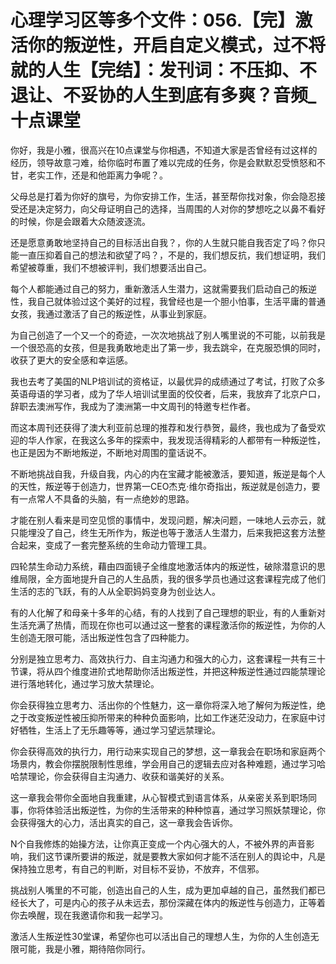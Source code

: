 # 心理学习区等多个文件：056.【完】激活你的叛逆性，开启自定义模式，过不将就的人生【完结】：发刊词：不压抑、不退让、不妥协的人生到底有多爽？音频_十点课堂

你好，我是小雅，很高兴在10点课堂与你相遇，不知道大家是否曾经有过这样的经历，领导故意刁难，给你临时布置了难以完成的任务，你是会默默忍受愤怒和不甘，老实工作，还是和他距离力争呢？。

父母总是打着为你好的旗号，为你安排工作，生活，甚至帮你找对象，你会隐忍接受还是决定努力，向父母证明自己的选择，当周围的人对你的梦想吃之以鼻不看好的时候，你是会跟着大众随波逐流。

还是愿意勇敢地坚持自己的目标活出自我？，你的人生就只能自我否定了吗？你只能一直压抑着自己的想法和欲望了吗？，不是的，我们想反抗，我们想证明，我们希望被尊重，我们不想被评判，我们想要活出自己。

每个人都能通过自己的努力，重新激活人生潜力，这就需要我们启动自己的叛逆性，我自己就体验过这个美好的过程，我曾经也是一个胆小怕事，生活平庸的普通女孩，我通过激活了自己的叛逆性，从事业到家庭。

为自己创造了一个又一个的奇迹，一次次地挑战了别人嘴里说的不可能，以前我是一个很恐高的女孩，但是我勇敢地走出了第一步，我去跳伞，在克服恐惧的同时，收获了更大的安全感和幸运感。

我也去考了美国的NLP培训试的资格证，以最优异的成绩通过了考试，打败了众多英语母语的学习者，成为了华人培训试里面的佼佼者，后来，我放弃了北京户口，辞职去澳洲写作，我成为了澳洲第一中文周刊的特邀专栏作者。

而这本周刊还获得了澳大利亚前总理的推荐和发行恭贺，最终，我也成为了备受欢迎的华人作家，在我这么多年的探索中，我发现活得精彩的人都带有一种叛逆性，也正是因为不断地叛逆，不断地对周围的童话说不。

不断地挑战自我，升级自我，内心的内在宝藏才能被激活，要知道，叛逆是每个人的天性，叛逆等于创造力，世界第一CEO杰克·维尔奇指出，叛逆就是创造力，要有一点常人不具备的头脑，有一点绝妙的思路。

才能在别人看来是司空见惯的事情中，发现问题，解决问题，一味地人云亦云，就只能埋没了自己，终生无所作为，叛逆也等于激活人生潜力，后来我把这套方法整合起来，变成了一套完整系统的生命动力管理工具。

四轮禁生命动力系统，藉由四面镜子全维度地激活体内的叛逆性，破除潜意识的思维局限，全方面地提升自己的人生品质，我的很多学员也通过这套课程完成了他们生活的志的飞跃，有的人从全职妈妈变身为创业达人。

有的人化解了和母亲十多年的心结，有的人找到了自己理想的职业，有的人重新对生活充满了热情，而现在你也可以通过这一整套的课程激活你的叛逆性，为你的人生创造无限可能，活出叛逆性包含了四种能力。

分别是独立思考力、高效执行力、自主沟通力和强大的心力，这套课程一共有三十节课，将从四个维度进阶式地帮助你活出叛逆性，并把这种叛逆性通过四能禁理论进行落地转化，通过学习放大禁理论。

你会获得独立思考力、活出你的个性魅力，这一章你将深入地了解何为叛逆性，绝之于改变叛逆性被压抑所带来的种种负面影响，比如工作迷茫没动力，在家庭中讨好牺牲，生活上了无乐趣等等，通过学习望远禁理论。

你会获得高效的执行力，用行动来实现自己的梦想，这一章我会在职场和家庭两个场景内，教会你摆脱限制性思维，学会用自己的逻辑去应对各种难题，通过学习哈哈禁理论，你会获得自主沟通力、收获和谐美好的关系。

这一章我会带你全面地自我重建，从心智模式到语言体系，从亲密关系到职场同事，你将体验活出叛逆性，为你的生活带来的种种惊喜，通过学习照妖禁理论，你会获得强大的心力，活出真实的自己，这一章我会告诉你。

N个自我修炼的始操方法，让你真正变成一个内心强大的人，不被外界的声音影响，我们这节课所要讲的叛逆，就是要教大家如何才能不活在别人的舆论中，凡是保持独立思考，有自己的判断，对目标不妥协，不放弃，不信邪。

挑战别人嘴里的不可能，创造出自己的人生，成为更加卓越的自己，虽然我们都已经长大了，可是内心的孩子从未远去，那份深藏在体内的叛逆性与创造力，正等着你去唤醒，现在我邀请你和我一起学习。

激活人生叛逆性30堂课，希望你也可以活出自己的理想人生，为你的人生创造无限可能，我是小雅，期待陪你同行。